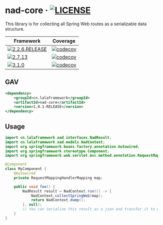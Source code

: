 # nad-core · [![LICENSE](https://img.shields.io/github/license/HuolalaTech/nad)](../../LICENSE.txt)

This library is for collecting all Spring Web routes as a serializable data structure.

| Framework                                                                                                                                                                                                              | Coverage                                                                                                                                                                                                                        |
|------------------------------------------------------------------------------------------------------------------------------------------------------------------------------------------------------------------------|---------------------------------------------------------------------------------------------------------------------------------------------------------------------------------------------------------------------------------|
| [![2.2.6.RELEASE](https://img.shields.io/badge/Spring%20Boot-2.2.6.RELEASE-gray?logo=spring&logoColor=white&labelColor=6DB33F)](https://mvnrepository.com/artifact/org.springframework.boot/spring-boot/2.2.6.RELEASE) | [![codecov](https://codecov.io/gh/HuolalaTech/nad/branch/main/graph/badge.svg?token=3YnCtwfAzL&flag=nad-java-core-spring-boot-2.2)](https://app.codecov.io/gh/HuolalaTech/nad/flags?flags%5B0%5D=nad-java-core-spring-boot-2.2) |
| [![2.7.13](https://img.shields.io/badge/Spring%20Boot-2.7.13-gray?logo=spring&logoColor=white&labelColor=6DB33F)](https://mvnrepository.com/artifact/org.springframework.boot/spring-boot/2.7.13)                      | [![codecov](https://codecov.io/gh/HuolalaTech/nad/branch/main/graph/badge.svg?token=3YnCtwfAzL&flag=nad-java-core-spring-boot-2.7)](https://app.codecov.io/gh/HuolalaTech/nad/flags?flags%5B0%5D=nad-java-core-spring-boot-2.7) |
| [![3.1.0](https://img.shields.io/badge/Spring%20Boot-3.1.0-gray?logo=spring&logoColor=white&labelColor=6DB33F)](https://mvnrepository.com/artifact/org.springframework.boot/spring-boot/3.1.0)                         | [![codecov](https://codecov.io/gh/HuolalaTech/nad/branch/main/graph/badge.svg?token=3YnCtwfAzL&flag=nad-java-core-spring-boot-3.1)](https://app.codecov.io/gh/HuolalaTech/nad/flags?flags%5B0%5D=nad-java-core-spring-boot-3.1) |


## GAV

```xml
<dependency>
    <groupId>cn.lalaframework</groupId>
    <artifactId>nad-core</artifactId>
    <version>1.0.1-RELEASE</version>
</dependency>
```

## Usage

```java
import cn.lalaframework.nad.interfaces.NadResult;
import cn.lalaframework.nad.models.NadContext;
import org.springframework.beans.factory.annotation.Autowired;
import org.springframework.stereotype.Component;
import org.springframework.web.servlet.mvc.method.annotation.RequestMappingHandlerMapping;

@Component
class MyComponent {
    @Autowired
    private RequestMappingHandlerMapping map;

    public void foo() {
        NadResult result = NadContext.run(() -> {
            NadContext.collectSpringWeb(map);
            return NadContext.dump();
        }, null);
        // You can serialize this result as a json and transfer it to other services.
    }
}
```
